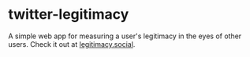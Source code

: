 # twitter-legitimacy
A simple web app for measuring a user's legitimacy in the eyes of other users. Check it out at [legitimacy.social](legitimacy.social).
